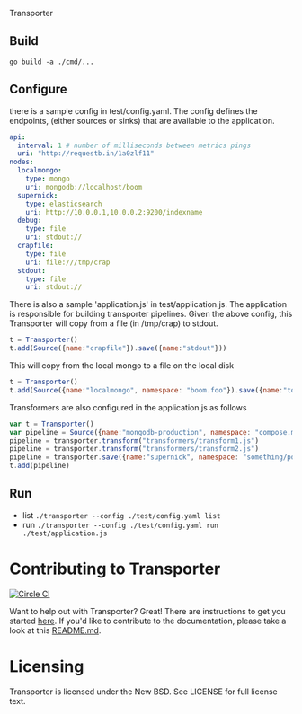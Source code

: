 Transporter

Build
-----
`go build -a ./cmd/...`


Configure
---------
there is a sample config in test/config.yaml.  The config defines the endpoints, (either sources or sinks) that are available to the application.
```yaml
api:
  interval: 1 # number of milliseconds between metrics pings
  uri: "http://requestb.in/1a0zlf11"
nodes:
  localmongo:
    type: mongo
    uri: mongodb://localhost/boom
  supernick:
    type: elasticsearch
    uri: http://10.0.0.1,10.0.0.2:9200/indexname
  debug:
    type: file
    uri: stdout://
  crapfile:
    type: file
    uri: file:///tmp/crap
  stdout:
    type: file
    uri: stdout://
```

There is also a sample 'application.js' in test/application.js.  The application is responsible for building transporter pipelines.
Given the above config, this Transporter will copy from a file (in /tmp/crap) to stdout.
```js
t = Transporter()
t.add(Source({name:"crapfile"}).save({name:"stdout"}))

```

This will copy from the local mongo to a file on the local disk
```js
t = Transporter()
t.add(Source({name:"localmongo", namespace: "boom.foo"}).save({name:"tofile"}))
```

Transformers are also configured in the application.js as follows
```js
var t = Transporter()
var pipeline = Source({name:"mongodb-production", namespace: "compose.milestones2"})
pipeline = transporter.transform("transformers/transform1.js")
pipeline = transporter.transform("transformers/transform2.js")
pipeline = transporter.save({name:"supernick", namespace: "something/posts2"});
t.add(pipeline)
```
Run
---

- list `./transporter --config ./test/config.yaml list`
- run `./transporter --config ./test/config.yaml run ./test/application.js`


Contributing to Transporter
======================

[![Circle CI](https://circleci.com/gh/compose/transporter/tree/master.png?style=badge)](https://circleci.com/gh/compose/transporter/tree/master)

Want to help out with Transporter? Great! There are instructions to get you
started [here](CONTRIBUTING.md). If you'd like to contribute to the
documentation, please take a look at this [README.md](https://github.com/docker/docker/blob/master/docs/README.md).



Licensing
=========
Transporter is licensed under the New BSD. See LICENSE for full license text.


